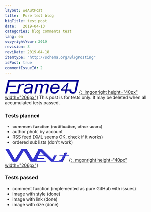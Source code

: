 ```yaml
---
layout: weAutPost
title:  Pure test blog
bigTitle: test post
date:   2019-04-13
categories: blog comments test
lang: en
copyrightYear: 2019
revision: 3
reviDate: 2019-04-18
itemtype: "http://schema.org/BlogPosting"
isPost: true
commentIssueId: 2
---
```


[![Frame4J](/assets/icons_logos/frame4jlogo-02t.png "&gt; Frame4J"){: .imgonright height="40px" width="206px"}](https://frame4j.de/index_en.html)
This post is for tests only. It may be deleted when all accumulated tests passed.

### Tests planned
- comment function (notification, other users)
- author photo by account
- RSS feed (XML seems OK, check if it works)
- ordered sub lists (don't work)

[![weinert-automation](/assets/icons_logos/weAut-logo-206-fl.png "&gt; weinert-automation"){: .imgonright height="40px" width="206px"}](https://frame4j.de/index_en.html)

### Tests passed
- comment function (implemented as pure GitHub with issues)
- image with style (done)
- image with link  (done)
- image with size  (done)

